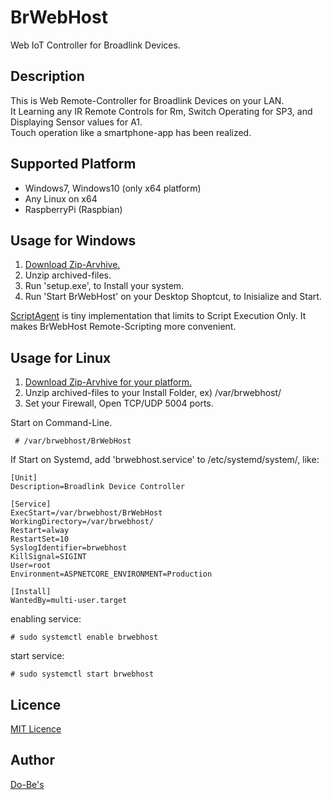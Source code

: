 BrWebHost
====

Web IoT Controller for Broadlink Devices.

## Description

This is Web Remote-Controller for Broadlink Devices on your LAN.  
It Learning any IR Remote Controls for Rm, Switch Operating for SP3, and Displaying Sensor values for A1.  
Touch operation like a smartphone-app has been realized.  

## Supported Platform
* Windows7, Windows10 (only x64 platform)  
* Any Linux on x64
* RaspberryPi (Raspbian)
  

## Usage for Windows
1. [Download Zip-Arvhive.](https://github.com/ume05rw/BrWebHost/releases/download/release1.0.1/SetupBrWebHost.zip)  
2. Unzip archived-files. 
3. Run 'setup.exe', to Install your system.
4. Run 'Start BrWebHost' on your Desktop Shoptcut, to Inisialize and Start.

[ScriptAgent](https://github.com/ume05rw/BrWebHost/releases/download/release1.0.1/SetupScriptAgent.zip) is tiny implementation that limits to Script Execution Only.
It makes BrWebHost Remote-Scripting more convenient.

## Usage for Linux
1. [Download Zip-Arvhive for your platform.](https://github.com/ume05rw/BrWebHost/releases)  
2. Unzip archived-files to your Install Folder, ex) /var/brwebhost/  
3. Set your Firewall, Open TCP/UDP 5004 ports.


Start on Command-Line.
     
     # /var/brwebhost/BrWebHost
     

If Start on Systemd, add 'brwebhost.service' to /etc/systemd/system/, like:

    
    [Unit]
    Description=Broadlink Device Controller

    [Service]
    ExecStart=/var/brwebhost/BrWebHost
    WorkingDirectory=/var/brwebhost/
    Restart=alway
    RestartSet=10
    SyslogIdentifier=brwebhost
    KillSignal=SIGINT
    User=root
    Environment=ASPNETCORE_ENVIRONMENT=Production

    [Install]
    WantedBy=multi-user.target
    
enabling service:

     
    # sudo systemctl enable brwebhost 
     

start service:

     
    # sudo systemctl start brwebhost
     


## Licence

[MIT Licence](https://github.com/ume05rw/BrWebHost/blob/master/LICENSE)

## Author

[Do-Be's](http://dobes.jp)
